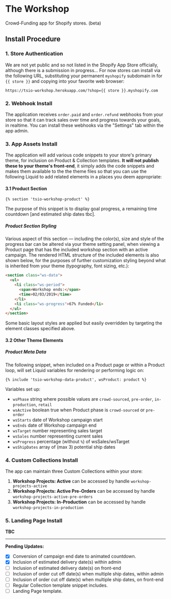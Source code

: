 # The Workshop

Crowd-Funding app for Shopify stores.  (beta)

## Install Procedure

### 1. Store Authentication

We are not yet public and so not listed in the Shopify App Store officially, although there is a submission in progress&hellip; For now stores can install via the following URL, substituting your permanent `myshopify` subdomain in for `{{ store }}` and copying into your favorite web browser:

```
https://tsio-workshop.herokuapp.com/?shop={{ store }}.myshopify.com
```

### 2. Webhook Install

The application receives `order.paid` and `order.refund` webhooks from your store so that it can track sales over time and progress towards your goals, in realtime. You can install these webhooks via the "Settings" tab within the app admin.

### 3. App Assets Install

The application will add various code snippets to your store's primary theme, for inclusion on Product & Collection templates. **It will not publish these to your theme's front-end**, it simply adds the code snippets and makes them available to the the theme files so that you can use the following Liquid to add related elements in a places you deem appropriate:

#### 3.1 Product Section

```
{% section 'tsio-workshop-product' %}
```

The purpose of this snippet is to display goal progress, a remaining time countdown [and estimated ship dates tbc].

##### Product Section Styling

Various aspect of this section — including the color(s), size and style of the progress bar can be altered via your theme setting panel, when viewing a Product page that has the included workshop section with an active campaign. The rendered HTML structure of the included elements is also shown below, for the purposes of further customization styling beyond what is inherited from your theme (typography, font sizing, etc.):

``` html
<section class="ws-data">
  <ul>
    <li class="ws-period">
      <span>Workshop ends:</span>
      <time>02/03/2019</time>
    </li>
    <li class="ws-progress">67% Funded</li>
  </ul>
</section>
```

Some basic layout styles are applied but easily overridden by targeting the element classes specified above.

#### 3.2 Other Theme Elements

##### Product Meta Data

The following snippet, when included on a Product page or within a Product loop, will set Liquid variables for rendering or performing logic on:

```
{% include 'tsio-workshop-data-product', wsProduct: product %}
```

Variables set up:

* `wsPhase` string where possible values are `crowd-sourced`, `pre-order`, `in-production`, `retail`
* `wsActive` boolean true when Product phase is `crowd-sourced` or `pre-order`
* `wsStarts` date of Workshop campaign start
* `wsEnds` date of Workshop campaign end
* `wsTarget` number representing sales target  
* `wsSales` number representing current sales
* `wsProgress` percentage (without `%`) of wsSales/wsTarget
* `wsShipDates` array of (max 3) potential ship dates

### 4. Custom Collections Install

The app can maintain three Custom Collections within your store:

1. __Workshop Projects: Active__ can be accessed by handle `workshop-projects-active`
2. __Workshop Projects: Active Pre-Orders__  can be accessed by handle `workshop-projects-active-pre-orders`
3. __Workshop Projects: In-Production__ can be accessed by handle `workshop-projects-in-production`

### 5. Landing Page Install

__TBC__

<hr>

__Pending Updates:__

* [x] Conversion of campaign end date to animated countdown.
* [x] Inclusion of estimated delivery date(s) within admin
* [ ] Inclusion of estimated delivery date(s) on front-end
* [ ] Inclusion of order cut off date(s) when multiple ship dates, within admin
* [ ] Inclusion of order cut off date(s) when multiple ship dates, on front-end
* [ ] Regular Collection template snippet includes.
* [ ] Landing Page template.